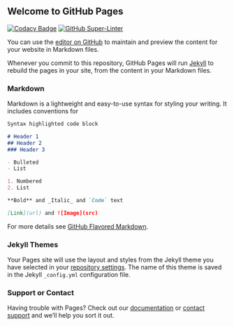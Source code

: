 ## Welcome to GitHub Pages

[![Codacy Badge](https://api.codacy.com/project/badge/Grade/67d64721856846fd920f4dd73adacfaf)](https://app.codacy.com/gh/sharpview-io/sharpview-io.github.io?utm_source=github.com&utm_medium=referral&utm_content=sharpview-io/sharpview-io.github.io&utm_campaign=Badge_Grade_Settings)
[![GitHub Super-Linter](https://github.com/sharpview-io/sharpview-io.github.io/workflows/Lint%20Code%20Base/badge.svg)](https://github.com/marketplace/actions/super-linter)


You can use the [editor on GitHub](https://github.com/sharpview-io/sharpview-io.github.io/edit/main/README.md) to maintain and preview the content for your website in Markdown files.

Whenever you commit to this repository, GitHub Pages will run [Jekyll](https://jekyllrb.com/) to rebuild the pages in your site, from the content in your Markdown files.

### Markdown

Markdown is a lightweight and easy-to-use syntax for styling your writing. It includes conventions for

```markdown
Syntax highlighted code block

# Header 1
## Header 2
### Header 3

- Bulleted
- List

1. Numbered
2. List

**Bold** and _Italic_ and `Code` text

[Link](url) and ![Image](src)
```

For more details see [GitHub Flavored Markdown](https://guides.github.com/features/mastering-markdown/).

### Jekyll Themes

Your Pages site will use the layout and styles from the Jekyll theme you have selected in your [repository settings](https://github.com/sharpview-io/sharpview-io.github.io/settings/pages). The name of this theme is saved in the Jekyll `_config.yml` configuration file.

### Support or Contact

Having trouble with Pages? Check out our [documentation](https://docs.github.com/categories/github-pages-basics/) or [contact support](https://support.github.com/contact) and we’ll help you sort it out.
